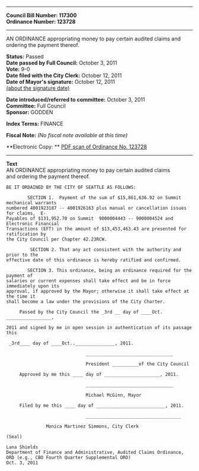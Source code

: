 * * * * *  
  
**Council Bill Number: [](#h0)[](#h2)117300**   
**Ordinance Number: 123728**  
  
* * * * *  
  
AN ORDINANCE appropriating money to pay certain audited claims and ordering the payment thereof.  
  
**Status:** Passed   
**Date passed by Full Council:** October 3, 2011   
**Vote:** 9-0   
**Date filed with the City Clerk:** October 12, 2011   
**Date of Mayor's signature:** October 12, 2011   
[(about the signature date)](/~public/approvaldate.htm)   
  
  
**Date introduced/referred to committee:** October 3, 2011   
**Committee:** Full Council   
**Sponsor:** GODDEN   
  
**Index Terms:** FINANCE  
  
**Fiscal Note:** *(No fiscal note available at this time)*  
  
**Electronic Copy: ** [PDF scan of Ordinance No. 123728](/~archives/Ordinances/Ord_123728.pdf)  
  
* * * * *  
  
**Text**  
    AN ORDINANCE  appropriating money to pay certain audited claims  
    and ordering the payment thereof.  
  
    BE IT ORDAINED BY THE CITY OF SEATTLE AS FOLLOWS:  
  
            SECTION 1.  Payment of the sum of $15,861,636.92 on Summit mechanical warrants  
    numbered 4001923187 -- 4001926163 plus manual or cancellation issues for claims,  E-  
    Payables of $131,952.70 on Summit  9000004443 -- 9000004524 and  Electronic Financial  
    Transactions (EFT) in the amount of $13,453,463.43 are presented for ratification by  
    the City Council per Chapter 42.23RCW.  
  
             SECTION 2. That any act consistent with the authority and prior to the  
    effective date of this ordinance is hereby ratified and confirmed.  
  
            SECTION 3. This ordinance, being an ordinance required for the payment of  
    salaries or current expenses shall take effect and be in force immediately upon its  
    approval, if approved by the Mayor; otherwise it shall take effect at the time it  
    shall become a law under the provisions of the City Charter.  
  
         Passed by the City Council the _3rd __ day of ____Oct. _________________,  
  
    2011 and signed by me in open session in authentication of its passage this  
  
     _3rd____ day of ____Oct.._______________, 2011.  
  
                                  _________________________________  
  
                                  President __________of the City Council  
  
         Approved by me this ____ day of _____________________, 2011.  
  
                                  _________________________________  
  
                                  Michael McGinn, Mayor  
  
         Filed by me this ____ day of __________________________, 2011.  
  
                                  ____________________________________  
  
                   Monica Martinez Simmons, City Clerk  
  
    (Seal)  
  
    Lana Shields  
    Department of Finance and Administrative, Audited Claims Ordinance,  
    ORD (e.g., CBO Fourth Quarter Supplemental ORD)  
    Oct. 3, 2011  

